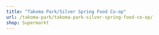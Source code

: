 ```yaml
---
title: "Takoma Park/Silver Spring Food Co-op"
url: /takoma-park/takoma-park-silver-spring-food-co-op/
shop: Supermarkt
---
```

